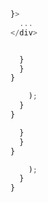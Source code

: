 ---
---






```
```




```js
}>
  ...
</div> 
```

  



```js
```




```jsx
  }
  }
}

    );
  }
}
```



```jsx
  }
  }
}

    );
  }
}
```

>
> 




```jsx
```























```bash
```


```bash
```


```html
```









